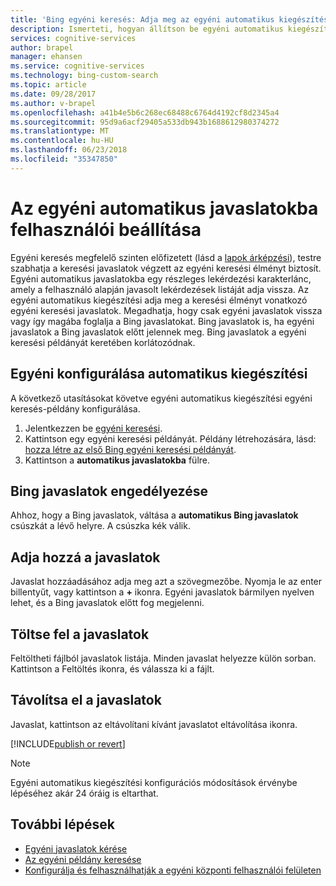 ```yaml
---
title: 'Bing egyéni keresés: Adja meg az egyéni automatikus kiegészítési javaslatok |} Microsoft Docs'
description: Ismerteti, hogyan állítson be egyéni automatikus kiegészítési egyéni javaslatok
services: cognitive-services
author: brapel
manager: ehansen
ms.service: cognitive-services
ms.technology: bing-custom-search
ms.topic: article
ms.date: 09/28/2017
ms.author: v-brapel
ms.openlocfilehash: a41b4e5b6c268ec68488c6764d4192cf8d2345a4
ms.sourcegitcommit: 95d9a6acf29405a533db943b1688612980374272
ms.translationtype: MT
ms.contentlocale: hu-HU
ms.lasthandoff: 06/23/2018
ms.locfileid: "35347850"
---
```

# <a name="configure-your-custom-autosuggest-experience"></a>Az egyéni automatikus javaslatokba felhasználói beállítása
Egyéni keresés megfelelő szinten előfizetett (lásd a [lapok árképzési](https://azure.microsoft.com/pricing/details/cognitive-services/bing-custom-search/)), testre szabhatja a keresési javaslatok végzett az egyéni keresési élményt biztosít. Egyéni automatikus javaslatokba egy részleges lekérdezési karakterlánc, amely a felhasználó alapján javasolt lekérdezések listáját adja vissza. Az egyéni automatikus kiegészítési adja meg a keresési élményt vonatkozó egyéni keresési javaslatok. Megadhatja, hogy csak egyéni javaslatok vissza vagy így magába foglalja a Bing javaslatokat. Bing javaslatok is, ha egyéni javaslatok a Bing javaslatok előtt jelennek meg. Bing javaslatok a egyéni keresési példányát keretében korlátozódnak.

## <a name="configure-custom-autosuggest"></a>Egyéni konfigurálása automatikus kiegészítési
A következő utasításokat követve egyéni automatikus kiegészítési egyéni keresés-példány konfigurálása.

1.  Jelentkezzen be [egyéni keresési](https://customsearch.ai).
2.  Kattintson egy egyéni keresési példányát. Példány létrehozására, lásd: [hozza létre az első Bing egyéni keresési példányát](quick-start.md).
3.  Kattintson a **automatikus javaslatokba** fülre.

## <a name="enable-bing-suggestions"></a>Bing javaslatok engedélyezése
Ahhoz, hogy a Bing javaslatok, váltása a **automatikus Bing javaslatok** csúszkát a lévő helyre. A csúszka kék válik.

## <a name="add-suggestions"></a>Adja hozzá a javaslatok
Javaslat hozzáadásához adja meg azt a szövegmezőbe. Nyomja le az enter billentyűt, vagy kattintson a **+** ikonra. Egyéni javaslatok bármilyen nyelven lehet, és a Bing javaslatok előtt fog megjelenni.

## <a name="upload-suggestions"></a>Töltse fel a javaslatok
Feltöltheti fájlból javaslatok listája. Minden javaslat helyezze külön sorban. Kattintson a Feltöltés ikonra, és válassza ki a fájlt.

## <a name="remove-suggestions"></a>Távolítsa el a javaslatok
Javaslat, kattintson az eltávolítani kívánt javaslatot eltávolítása ikonra.

[!INCLUDE[publish or revert](./includes/publish-revert.md)]

  >[!NOTE]  
  >Egyéni automatikus kiegészítési konfigurációs módosítások érvénybe lépéséhez akár 24 óráig is eltarthat.

## <a name="next-steps"></a>További lépések

- [Egyéni javaslatok kérése](./get-custom-suggestions.md)
- [Az egyéni példány keresése](./search-your-custom-view.md)
- [Konfigurálja és felhasználhatják a egyéni központi felhasználói felületen](./hosted-ui.md)